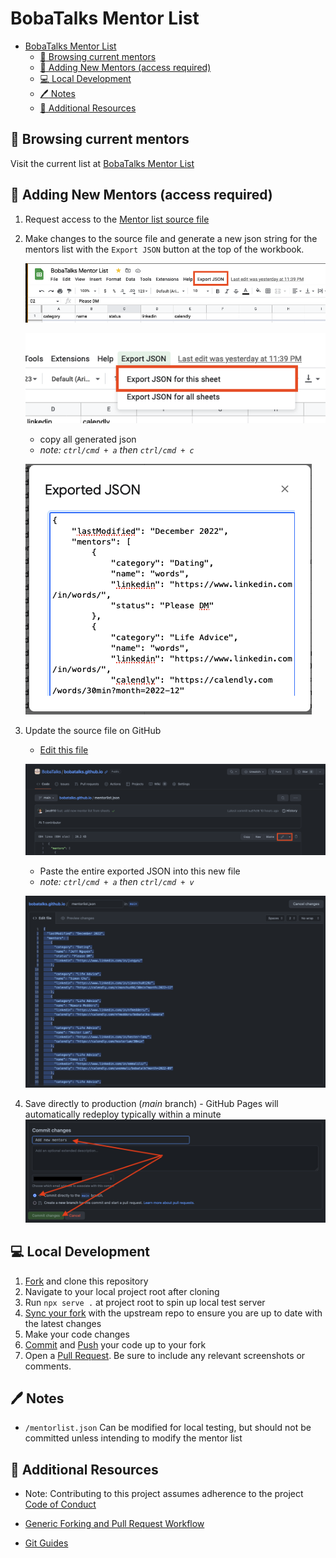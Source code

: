 # BobaTalks Mentor List

- [BobaTalks Mentor List](#bobatalks-mentor-list)
  - [:gift: Browsing current mentors](#gift-browsing-current-mentors)
  - [:rocket: Adding New Mentors (access required)](#rocket-adding-new-mentors-access-required)
  - [:computer: Local Development](#computer-local-development)
  - [:pen: Notes](#pen-notes)
  - [:book: Additional Resources](#book-additional-resources)

## :gift: Browsing current mentors

Visit the current list at [BobaTalks Mentor List](https://bobatalks.github.io/mentorlist)

## :rocket: Adding New Mentors (access required)

1. Request access to the [Mentor list source file](https://docs.google.com/spreadsheets/d/1niDpc344z9BqAmOH8n_n9Wj92YCv6CQv2VA27Y42wh4/edit?usp=sharing)

2. Make changes to the source file and generate a new json string for the mentors list with the `Export JSON` button at the top of the workbook.

   ![image](assets/README-export.png)

   ![image](assets/README-export-sheet.png)

   - copy all generated json
   - _note: `ctrl/cmd + a` then `ctrl/cmd + c`_

   ![image](assets/README-copy-json.png)

3. Update the source file on GitHub

   - [Edit this file](https://github.com/BobaTalks/mentorlist/blob/main/mentorlist.json)

   ![image](assets/README-github.png)

   - Paste the entire exported JSON into this new file
   - _note: `ctrl/cmd + a` then `ctrl/cmd + v`_

   ![image](assets/README-paste-json.png)

4. Save directly to production (_main_ branch) - GitHub Pages will automatically redeploy typically within a minute
   ![image](assets/README-commit-main.png)

## :computer: Local Development

1. [Fork](https://docs.github.com/en/get-started/quickstart/fork-a-repo) and clone this repository
2. Navigate to your local project root after cloning
3. Run `npx serve .` at project root to spin up local test server
4. [Sync your fork](https://docs.github.com/en/pull-requests/collaborating-with-pull-requests/working-with-forks/syncing-a-fork) with the upstream repo to ensure you are up to date with the latest changes
5. Make your code changes
6. [Commit](https://github.com/git-guides/git-commit) and [Push](https://github.com/git-guides/git-push) your code up to your fork
7. Open a [Pull Request](https://docs.github.com/en/pull-requests/collaborating-with-pull-requests/proposing-changes-to-your-work-with-pull-requests/creating-a-pull-request). Be sure to include any relevant screenshots or comments.

## :pen: Notes
- `/mentorlist.json` Can be modified for local testing, but should not be committed unless intending to modify the mentor list

## :book: Additional Resources

- Note: Contributing to this project assumes adherence to the project [Code of Conduct](CODE_OF_CONDUCT.md)

- [Generic Forking and Pull Request Workflow](https://gist.github.com/jwu910/0b7327c2c613f21d913bfae9ced57f04)

- [Git Guides](https://github.com/git-guides)
